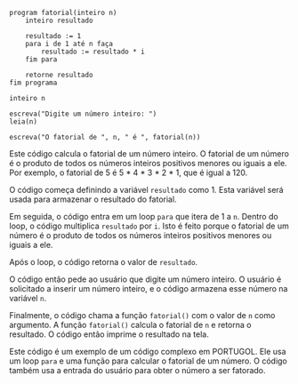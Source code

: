 ```portuguol
program fatorial(inteiro n)
    inteiro resultado

    resultado := 1
    para i de 1 até n faça
        resultado := resultado * i
    fim para

    retorne resultado
fim programa

inteiro n

escreva("Digite um número inteiro: ")
leia(n)

escreva("O fatorial de ", n, " é ", fatorial(n))
```

Este código calcula o fatorial de um número inteiro. O fatorial de um número é o produto de todos os números inteiros positivos menores ou iguais a ele. Por exemplo, o fatorial de 5 é 5 * 4 * 3 * 2 * 1, que é igual a 120.

O código começa definindo a variável `resultado` como 1. Esta variável será usada para armazenar o resultado do fatorial.

Em seguida, o código entra em um loop `para` que itera de 1 a `n`. Dentro do loop, o código multiplica `resultado` por `i`. Isto é feito porque o fatorial de um número é o produto de todos os números inteiros positivos menores ou iguais a ele.

Após o loop, o código retorna o valor de `resultado`.

O código então pede ao usuário que digite um número inteiro. O usuário é solicitado a inserir um número inteiro, e o código armazena esse número na variável `n`.

Finalmente, o código chama a função `fatorial()` com o valor de `n` como argumento. A função `fatorial()` calcula o fatorial de `n` e retorna o resultado. O código então imprime o resultado na tela.

Este código é um exemplo de um código complexo em PORTUGOL. Ele usa um loop `para` e uma função para calcular o fatorial de um número. O código também usa a entrada do usuário para obter o número a ser fatorado.